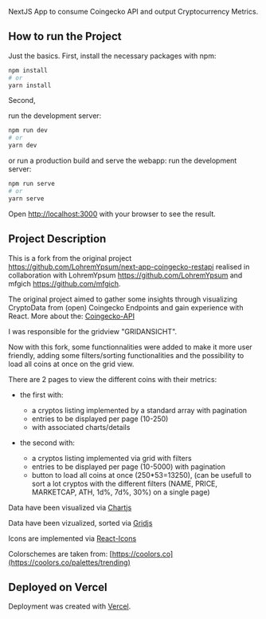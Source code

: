 NextJS App to consume Coingecko API and output Cryptocurrency Metrics.

## How to run the Project

Just the basics. 
First, install the necessary packages with npm:

```bash
npm install
# or
yarn install
```

Second, 

run the development server:
```bash
npm run dev
# or
yarn dev
```
or run a production build and serve the webapp:
run the development server:
```bash
npm run serve
# or
yarn serve
```

Open [http://localhost:3000](http://localhost:3000) with your browser to see the result.

## Project Description

This is a fork from the original project https://github.com/LohremYpsum/next-app-coingecko-restapi  realised in collaboration with LohremYpsum https://github.com/LohremYpsum and mfgich https://github.com/mfgich.

The original project aimed to gather some insights through visualizing CryptoData from (open) Coingecko Endpoints and gain experience with React.
More about the: [Coingecko-API](https://www.coingecko.com/de/api/documentation?)

I was responsible for the gridview "GRIDANSICHT".

Now with this fork, some functionnalities were added to make it more user friendly, adding some filters/sorting functionalities and the possibility to load all coins at once on the grid view.


There are 2 pages to view the different coins with their metrics:
 - the first with:
    + a cryptos listing implemented by a standard array with pagination
    + entries to be displayed per page (10-250)
    + with associated charts/details 
    
 - the second with:
    + a cryptos listing implemented via grid with filters
    + entries to be displayed per page (10-5000) with pagination
    + button to load all coins at once (250*53=13250), (can be usefull to sort a lot cryptos
      with the different filters (NAME, PRICE, MARKETCAP, ATH, 1d%, 7d%, 30%) on a single page)

Data have been visualized via [Chartjs](https://www.chartjs.org/docs/latest/getting-started/installation.html)

Data have been vizualized, sorted via [Gridjs](https://gridjs.io/docs/install/)

Icons are implemented via [React-Icons](https://react-icons.github.io/react-icons/)

Colorschemes are taken from: [https://coolors.co](https://coolors.co/palettes/trending)

## Deployed on Vercel

Deployment was created with [Vercel](https://vercel.com/new?utm_medium=default-template&filter=next.js&utm_source=create-next-app&utm_campaign=create-next-app-readme).
